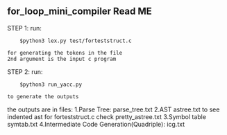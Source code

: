 for_loop_mini_compiler
Read ME
--------
STEP 1:
	run:
		
		$python3 lex.py test/forteststruct.c
	
	for generating the tokens in the file
	2nd argument is the input c program
STEP 2:
	run:
		
		$python3 run_yacc.py	
	
	to generate the outputs
	
the outputs are in files:
	1.Parse Tree:
		parse_tree.txt
	2.AST
		astree.txt
		to see indented ast for forteststruct.c check pretty_astree.txt
	3.Symbol table
		symtab.txt
	4.Intermediate Code Generation(Quadriple):
		icg.txt
	